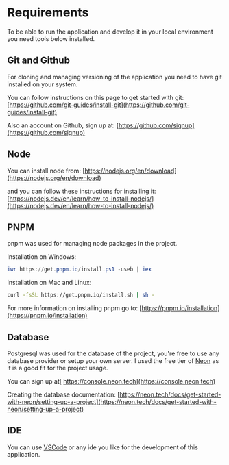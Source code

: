 # Requirements

To be able to run the application and develop it in your local environment you need tools below installed.

## Git and Github

For cloning and managing versioning of the application you need to have git installed on your system.

You can follow instructions on this page to get started with git: [https://github.com/git-guides/install-git](https://github.com/git-guides/install-git)

Also an account on Github, sign up at: [https://github.com/signup](https://github.com/signup)

## Node

You can install node from: [https://nodejs.org/en/download](https://nodejs.org/en/download)

and you can follow these instructions for installing it: [https://nodejs.dev/en/learn/how-to-install-nodejs/](https://nodejs.dev/en/learn/how-to-install-nodejs/)

## PNPM

pnpm was used for managing node packages in the project.

Installation on Windows:

```powershell
iwr https://get.pnpm.io/install.ps1 -useb | iex
```

Installation on Mac and Linux:

```bash
curl -fsSL https://get.pnpm.io/install.sh | sh -
```

For more information on installing pnpm go to: [https://pnpm.io/installation](https://pnpm.io/installation)

## Database

Postgresql was used for the database of the project, you're free to use any database provider or setup your own server. I used the free tier of [Neon](https://neon.tech) as it is a good fit for the project usage.

You can sign up at[ https://console.neon.tech](https://console.neon.tech)

Creating the database documentation: [https://neon.tech/docs/get-started-with-neon/setting-up-a-project](https://neon.tech/docs/get-started-with-neon/setting-up-a-project)

## IDE

You can use [VSCode](https://code.visualstudio.com/download) or any ide you like for the development of this application.
